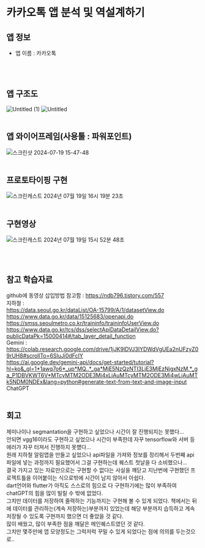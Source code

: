 # 카카오톡 앱 분석 및 역설계하기

## 앱 정보 
- 앱 이름 : 카카오톡<br><br>
 <br> <br>
## 앱 구조도    <br>
![Untitled (1)](https://github.com/user-attachments/assets/92038be4-3d64-42e7-9c0a-3cb6ff8e71e2) 
![Untitled](https://github.com/user-attachments/assets/f1866ad7-52e6-4fa3-b515-744c396a89b6)
 <br> <br>
## 앱 와이어프레임(사용툴 : 파워포인트) <br>
![스크린샷 2024-07-19 15-47-48](https://github.com/user-attachments/assets/98014813-69c5-4e1b-b6d4-bf72df043439)
 <br> <br>
## 프로토타이핑 구현  
![스크린캐스트 2024년 07월 19일 16시 19분 23초](https://github.com/user-attachments/assets/e0f5ec95-c400-4ade-86d0-3b4da2bd1be8)
 <br> <br>  
## 구현영상
![스크린캐스트 2024년 07월 19일 15시 52분 48초](https://github.com/user-attachments/assets/f2999b47-da5f-4f47-9844-2ff1cbde0316)


 <br> <br>  
## 참고 학습자료  
github에 동영상 삽입방법 참고함 : https://ndb796.tistory.com/557 <br>
지하철 : <br>
https://data.seoul.go.kr/dataList/OA-15799/A/1/datasetView.do <br>
https://www.data.go.kr/data/15125683/openapi.do <br>
https://smss.seoulmetro.co.kr/traininfo/traininfoUserView.do <br>
https://www.data.go.kr/tcs/dss/selectApiDataDetailView.do?publicDataPk=15000414#/tab_layer_detail_function <br>
Gemini : <br>
https://colab.research.google.com/drive/1jJK9lDVJ3IYDWdVgUEa2nUFzyZ09rUH8#scrollTo=6SluJi0dFcIY <br>
https://ai.google.dev/gemini-api/docs/get-started/tutorial?hl=ko&_gl=1*1awq7o6*_up*MQ..*_ga*MjE5NzQzNTI3LjE3MjEzNjgxNzM.*_ga_P1DBVKWT6V*MTcyMTM2ODE3Mi4xLjAuMTcyMTM2ODE3Mi4wLjAuMTk5NDM0NDEx&lang=python#generate-text-from-text-and-image-input <br>
ChatGPT <br>
<br>
## 회고  
제미나이나 segmantation을 구현하고 싶었으나 시간이 잘 진행되지는 못했다... <br>
안되면 vgg16이라도 구현하고 싶었으나 시간이 부족한데 자꾸 tensorflow와 서버 등 에러가 자꾸 터져서 진행하지 못헀다... <br>
원래 지하철 알림앱을 만들고 싶었으나 api파일을 가져와 정보를 정리해서 두번째 api 파일에 넣는 과정까지 필요했어서 그걸 구현하는데 퀘스트 첫날을 다 소비했으나...<br>
결국 가지고 있는 자료만으로는 구현할 수 없다는 사실을 꺠닫고 지난번에 구현했던 프로젝트틀을 이어붙이는 식으로밖에 시간이 남지 않아서 아쉽다.<br>
dart언어와 flutter가 아직도 스스로의 힘으로 다 구현하기에는 많이 부족하여 chatGPT의 힘을 많이 빌릴 수 밖에 없었다.<br>
그치만 데이터를 저장하여 줄력하는 기능까지는 구현해 볼 수 있게 되었다. 책에서는 뒤에 데이터를 관리하는(계속 저장하는)부분까지 있었는데 해당 부분까지 습득하고 계속 저장될 수 있도록 구현까지 했으면 더 좋았을 것 같다.<br>
많이 배웠고, 많이 부족한 점을 깨달은 메인퀘스트였던 것 같다.<br>
그치만 몇주만에 앱 모양정도는 그럭저럭 꾸밀 수 있게 되었다는 점에 의의를 두는것으로..<br>





